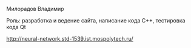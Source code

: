 Милорадов Владимир

Роль: разработка и ведение сайта, написание кода С++, тестировка кода Qt

http://neural-network.std-1539.ist.mospolytech.ru/
